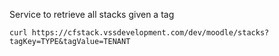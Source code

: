 Service to retrieve all stacks given a tag

`curl https://cfstack.vssdevelopment.com/dev/moodle/stacks?tagKey=TYPE&tagValue=TENANT `
